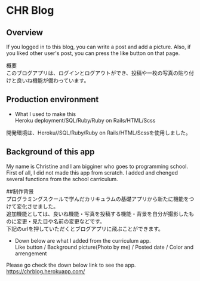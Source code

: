 # CHR Blog  

## Overview<br>
If you logged in to this blog, you can write a post and add a picture. Also, if you liked other user's post, you can press the like button on that page.<br>

概要<br>
このブログアプリは、ログインとログアウトができ、投稿や一枚の写真の貼り付けと良いね機能が備わっています。<br>

## Production environment<br>
* What I used to make this  
Heroku deployment/SQL/Ruby/Ruby on Rails/HTML/Scss<br>

開発環境は、Heroku//SQL/Ruby/Ruby on Rails/HTML/Scssを使用しました。

## Background of this app<br>
My name is Christine and I am bigginer who goes to programming school.  
First of all, I did not made this app from scratch.
I added and chenged several functions from the school carriculum.<br>

##制作背景<br>
プログラミングスクールで学んだカリキュラムの基礎アプリから新たに機能をつけて変化させました。<br> 
追加機能としては、良いね機能・写真を投稿する機能・背景を自分が撮影したものに変更・見た目や名前の変更などです。<br>
下記のurlを押していただくとブログアプリに飛ぶことができます。


* Down below are what I added from the curriculum app.  
 Like button / Background picture(Photo by me) / Posted date / Color and arrengement<br>
 
Please go check the down below link to see the app.<br>
https://chrblog.herokuapp.com/<br>



